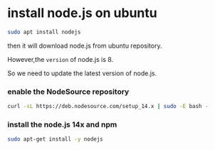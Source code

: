 # install node.js on ubuntu


```bash
sudo apt install nodejs
```

then it will download node.js from ubuntu repository.

However,the `version` of node.js is 8.

So we need to update the latest version of node.js.

### enable the NodeSource repository
```bash
curl -sL https://deb.nodesource.com/setup_14.x | sudo -E bash -
```

### install the node.js 14x and npm
```bash
sudo apt-get install -y nodejs
```